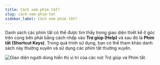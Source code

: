 ```yaml
---
title: Cách xem phím tắt?
slug: cach-xem-phim-tat
sidebar_label: Cách xem phím tắt?
---
```


Danh sách các phím tắt có thể được tìm thấy trong giao diện thiết kế ở góc trên cùng bên phải bằng cách nhấp vào **Trợ giúp (Help)** và sau đó là **Phím tắt (Shortcut Keys)**. Trong quá trình sử dụng, bạn có thể tham khảo danh sách này thường xuyên và sử dụng các phím tắt thường xuyên.

![Giao diện người dùng hiển thị vị trí của các nút Trợ giúp và Phím tắt.](https://storage.googleapis.com/jegavn_kb/images/067e165d-beda-48e0-a777-4299787f9be6.png)